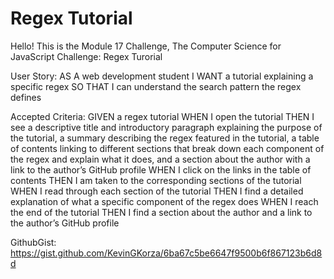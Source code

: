 # Regex Tutorial

Hello! This is the Module 17 Challenge, The Computer Science for JavaScript Challenge: Regex Turorial 


User Story:
AS A web development student
I WANT a tutorial explaining a specific regex
SO THAT I can understand the search pattern the regex defines


Accepted Criteria:
GIVEN a regex tutorial
WHEN I open the tutorial
THEN I see a descriptive title and introductory paragraph explaining the purpose of the tutorial, a summary describing the regex featured in the tutorial, a table of contents linking to different sections that break down each component of the regex and explain what it does, and a section about the author with a link to the author’s GitHub profile
WHEN I click on the links in the table of contents
THEN I am taken to the corresponding sections of the tutorial
WHEN I read through each section of the tutorial
THEN I find a detailed explanation of what a specific component of the regex does
WHEN I reach the end of the tutorial
THEN I find a section about the author and a link to the author’s GitHub profile



GithubGist:
https://gist.github.com/KevinGKorza/6ba67c5be6647f9500b6f867123b6d8d